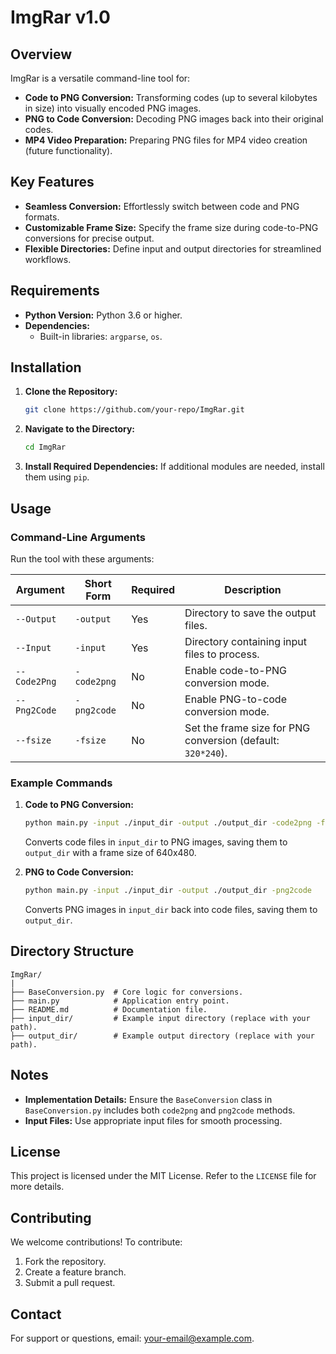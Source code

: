 # ImgRar v1.0

## Overview
ImgRar is a versatile command-line tool for:
- **Code to PNG Conversion:** Transforming codes (up to several kilobytes in size) into visually encoded PNG images.
- **PNG to Code Conversion:** Decoding PNG images back into their original codes.
- **MP4 Video Preparation:** Preparing PNG files for MP4 video creation (future functionality).

## Key Features
- **Seamless Conversion:** Effortlessly switch between code and PNG formats.
- **Customizable Frame Size:** Specify the frame size during code-to-PNG conversions for precise output.
- **Flexible Directories:** Define input and output directories for streamlined workflows.

## Requirements
- **Python Version:** Python 3.6 or higher.
- **Dependencies:**
  - Built-in libraries: `argparse`, `os`.

## Installation
1. **Clone the Repository:**
   ```bash
   git clone https://github.com/your-repo/ImgRar.git
   ```
2. **Navigate to the Directory:**
   ```bash
   cd ImgRar
   ```
3. **Install Required Dependencies:**
   If additional modules are needed, install them using `pip`.

## Usage
### Command-Line Arguments
Run the tool with these arguments:

| Argument          | Short Form | Required | Description                                                                                 |
|-------------------|------------|----------|---------------------------------------------------------------------------------------------|
| `--Output`        | `-output`  | Yes      | Directory to save the output files.                                                        |
| `--Input`         | `-input`   | Yes      | Directory containing input files to process.                                               |
| `--Code2Png`      | `-code2png`| No       | Enable code-to-PNG conversion mode.                                                        |
| `--Png2Code`      | `-png2code`| No       | Enable PNG-to-code conversion mode.                                                        |
| `--fsize`         | `-fsize`   | No       | Set the frame size for PNG conversion (default: `320*240`).                                 |

### Example Commands
1. **Code to PNG Conversion:**
   ```bash
   python main.py -input ./input_dir -output ./output_dir -code2png -fsize 640*480
   ```
   Converts code files in `input_dir` to PNG images, saving them to `output_dir` with a frame size of 640x480.

2. **PNG to Code Conversion:**
   ```bash
   python main.py -input ./input_dir -output ./output_dir -png2code
   ```
   Converts PNG images in `input_dir` back into code files, saving them to `output_dir`.

## Directory Structure
```
ImgRar/
|
├── BaseConversion.py  # Core logic for conversions.
├── main.py            # Application entry point.
├── README.md          # Documentation file.
├── input_dir/         # Example input directory (replace with your path).
├── output_dir/        # Example output directory (replace with your path).
```

## Notes
- **Implementation Details:** Ensure the `BaseConversion` class in `BaseConversion.py` includes both `code2png` and `png2code` methods.
- **Input Files:** Use appropriate input files for smooth processing.

## License
This project is licensed under the MIT License. Refer to the `LICENSE` file for more details.

## Contributing
We welcome contributions! To contribute:
1. Fork the repository.
2. Create a feature branch.
3. Submit a pull request.

## Contact
For support or questions, email: [your-email@example.com](mailto:your-email@example.com).
